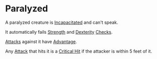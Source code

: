 # Paralyzed

A paralyzed creature is [Incapacitated](Incapacitated.md) and can't speak.

It automatically fails [Strength](../Player%20Characters/Chosen%20Statistics/Strength.md) and [Dexterity](../Player%20Characters/Chosen%20Statistics/Dexterity.md) [Checks](../Game%20Procedures/Check.md).

[Attacks](../Game%20Procedures/Attack.md) against it have [Advantage](../Game%20Procedures/Dice%20Rolls/Advantage.md).

Any [Attack](../Game%20Procedures/Attack.md) that hits it is a [Critical Hit](../Game%20Procedures/Dice%20Rolls/Critical%20Hit.md) if the attacker is within 5 feet of it.
